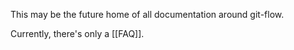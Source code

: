 This may be the future home of all documentation around git-flow.

Currently, there's only a [[FAQ]].
